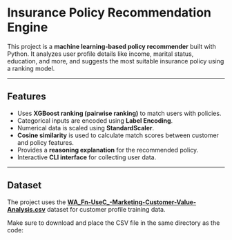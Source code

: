 # Insurance Policy Recommendation Engine

This project is a **machine learning-based policy recommender** built with Python. It analyzes user profile details like income, marital status, education, and more, and suggests the most suitable insurance policy using a ranking model.

--- 

## Features

- Uses **XGBoost ranking (pairwise ranking)** to match users with policies.
- Categorical inputs are encoded using **Label Encoding**.
- Numerical data is scaled using **StandardScaler**.
- **Cosine similarity** is used to calculate match scores between customer and policy features.
- Provides a **reasoning explanation** for the recommended policy.
- Interactive **CLI interface** for collecting user data.

---

## Dataset

The project uses the **[WA_Fn-UseC_-Marketing-Customer-Value-Analysis.csv](https://www.kaggle.com/code/tariqmuneer/wa-fn-usec-marketing-customer-lm/input)** dataset for customer profile training data.

Make sure to download and place the CSV file in the same directory as the code:
